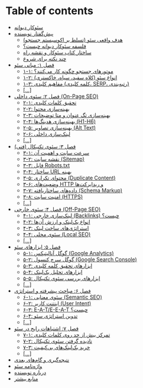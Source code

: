# Table of contents

* [سئوکار دیوانه](README.md)
* [پیش‌گفتار نویسنده](pysh-gftar-nwysndh/README.md)
  * [هدف واقعی سئو (تسلط بر اکوسیستم جستجو)](pysh-gftar-nwysndh/hdf-waqay-sew-tslt-br-akwsystm-jstjw.md)
  * [فلسفه سئوکار دیوانه چیست؟](pysh-gftar-nwysndh/flsfh-sewkar-dywanh-chyst.md)
  * [ساختار کتاب سئوکار و نقشه راه](pysh-gftar-nwysndh/sakhtar-ktab-sewkar-w-nqshh-rah.md)
  * [چند نکته برای شروع](pysh-gftar-nwysndh/chnd-nkth-bray-shrwa.md)
* [فصل ۱: مبانی سئو](fsl-1-mbany-sew/README.md)
  * [۱-۱: موتورهای جستجو چگونه کار می‌کنند؟](fsl-1-mbany-sew/1-1-mwtwrhay-jstjw-chgwnh-kar-my-knnd.md)
  * [۱-۲: انواع سئو (کلاه سفید، سیاه، خاکستری)](fsl-1-mbany-sew/1-2-anwaa-sew-klah-sfyd-syah-khakstry.md)
  * [۱-۳: مفاهیم کلیدی (کلمه کلیدی، SERP، رتبه‌بندی)](fsl-1-mbany-sew/1-3-mfahym-klydy-klmh-klydy-serp-rtbh-bndy.md)
  * [\[...\]](fsl-1-mbany-sew/....md)
* [فصل ۲: سئوی داخلی (On-Page SEO)](fsl-2-sewy-dakhly-on-page-seo/README.md)
  * [۲-۱: تحقیق کلمات کلیدی](fsl-2-sewy-dakhly-on-page-seo/2-1-thqyq-klmat-klydy.md)
  * [۲-۲: بهینه‌سازی محتوا](fsl-2-sewy-dakhly-on-page-seo/2-2-bhynh-sazy-mhtwa.md)
  * [۲-۳: بهینه‌سازی تگ عنوان و متا توضیحات](fsl-2-sewy-dakhly-on-page-seo/2-3-bhynh-sazy-tg-anwan-w-mta-twdhyhat.md)
  * [۲-۴: بهینه‌سازی هدینگ‌ها (H1-H6)](fsl-2-sewy-dakhly-on-page-seo/2-4-bhynh-sazy-hdyng-ha-h1-h6.md)
  * [۲-۵: بهینه‌سازی تصاویر (Alt Text)](fsl-2-sewy-dakhly-on-page-seo/2-5-bhynh-sazy-tsawyr-alt-text.md)
  * [۲-۶: لینک‌سازی داخلی](fsl-2-sewy-dakhly-on-page-seo/2-6-lynk-sazy-dakhly.md)
  * [\[...\]](fsl-2-sewy-dakhly-on-page-seo/....md)
* [فصل ۳: سئوی تکنیکال (فنی)](fsl-3-sewy-tknykal-fny/README.md)
  * [۳-۱: سرعت سایت و اهمیت آن](fsl-3-sewy-tknykal-fny/3-1-srat-sayt-w-ahmyt-aan.md)
  * [۳-۲: نقشه سایت (Sitemap)](fsl-3-sewy-tknykal-fny/3-2-nqshh-sayt-sitemap.md)
  * [۳-۳: فایل Robots.txt](fsl-3-sewy-tknykal-fny/3-3-fayl-robots.txt.md)
  * [۳-۴: ساختار URL بهینه](fsl-3-sewy-tknykal-fny/3-4-sakhtar-url-bhynh.md)
  * [۳-۵: محتوای تکراری (Duplicate Content)](fsl-3-sewy-tknykal-fny/3-5-mhtway-tkrary-duplicate-content.md)
  * [۳-۶: وضعیت‌های HTTP و ریدایرکت‌ها](fsl-3-sewy-tknykal-fny/3-6-wdhayt-hay-http-w-rydayrkt-ha.md)
  * [۳-۷: داده‌های ساختاریافته (Schema Markup)](fsl-3-sewy-tknykal-fny/3-7-dadh-hay-sakhtaryafth-schema-markup.md)
  * [۳-۸: امنیت سایت (HTTPS)](fsl-3-sewy-tknykal-fny/3-8-amnyt-sayt-https.md)
  * [\[...\]](fsl-3-sewy-tknykal-fny/....md)
* [فصل ۴: سئوی خارجی (Off-Page SEO)](fsl-4-sewy-kharjy-off-page-seo/README.md)
  * [۴-۱: لینک‌سازی خارجی (Backlinks) چیست؟](fsl-4-sewy-kharjy-off-page-seo/4-1-lynk-sazy-kharjy-backlinks-chyst.md)
  * [۴-۲: انواع بک‌لینک و ارزش آن‌ها](fsl-4-sewy-kharjy-off-page-seo/4-2-anwaa-bk-lynk-w-arzsh-aan-ha.md)
  * [۴-۳: استراتژی‌های ساخت لینک](fsl-4-sewy-kharjy-off-page-seo/4-3-astratzhy-hay-sakht-lynk.md)
  * [۴-۴: سئوی محلی (Local SEO)](fsl-4-sewy-kharjy-off-page-seo/4-4-sewy-mhly-local-seo.md)
  * [\[...\]](fsl-4-sewy-kharjy-off-page-seo/....md)
* [فصل ۵: ابزارهای سئو](fsl-5-abzarhay-sew/README.md)
  * [۵-۱: گوگل آنالیتیکس (Google Analytics)](fsl-5-abzarhay-sew/5-1-gwgl-aanalytyks-google-analytics.md)
  * [۵-۲: گوگل سرچ کنسول (Google Search Console)](fsl-5-abzarhay-sew/5-2-gwgl-srch-knswl-google-search-console.md)
  * [۵-۳: ابزارهای تحقیق کلمه کلیدی](fsl-5-abzarhay-sew/5-3-abzarhay-thqyq-klmh-klydy.md)
  * [۵-۴: ابزارهای تحلیل بک‌لینک](fsl-5-abzarhay-sew/5-4-abzarhay-thlyl-bk-lynk.md)
  * [۵-۵: ابزارهای بررسی سئوی تکنیکال](fsl-5-abzarhay-sew/5-5-abzarhay-brrsy-sewy-tknykal.md)
  * [\[...\]](fsl-5-abzarhay-sew/....md)
* [فصل ۶: مباحث پیشرفته و استراتژی](fsl-6-mbahth-pyshrfth-w-astratzhy/README.md)
  * [۶-۱: سئوی معنایی (Semantic SEO)](fsl-6-mbahth-pyshrfth-w-astratzhy/6-1-sewy-manayy-semantic-seo.md)
  * [۶-۲: اینتنت کاربر (User Intent)](fsl-6-mbahth-pyshrfth-w-astratzhy/6-2-ayntnt-karbr-user-intent.md)
  * [۶-۳: E-A-T/E-E-A-T چیست؟](fsl-6-mbahth-pyshrfth-w-astratzhy/6-3-e-a-t-e-e-a-t-chyst.md)
  * [۶-۴: تدوین استراتژی سئو](fsl-6-mbahth-pyshrfth-w-astratzhy/6-4-tdwyn-astratzhy-sew.md)
  * [\[...\]](fsl-6-mbahth-pyshrfth-w-astratzhy/....md)
* [فصل ۷: اشتباهات رایج در سئو](fsl-7-ashtbahat-rayj-dr-sew/README.md)
  * [۷-۱: تمرکز بیش از حد روی کلمات کلیدی](fsl-7-ashtbahat-rayj-dr-sew/7-1-tmrkz-bysh-az-hd-rwy-klmat-klydy.md)
  * [۷-۲: نادیده گرفتن سئوی تکنیکال](fsl-7-ashtbahat-rayj-dr-sew/7-2-nadydh-grftn-sewy-tknykal.md)
  * [۷-۳: خرید بک‌لینک‌های بی‌کیفیت](fsl-7-ashtbahat-rayj-dr-sew/7-3-khryd-bk-lynk-hay-by-kyfyt.md)
  * [\[...\]](fsl-7-ashtbahat-rayj-dr-sew/....md)
* [نتیجه‌گیری و گام‌های بعدی](conclusion.md)
* [واژه‌نامه سئو](glossary.md)
* [درباره نویسنده](drbarh-nwysndh.md)
* [منابع بیشتر](mnaba-byshtr.md)
